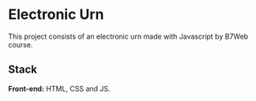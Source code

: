 # Electronic Urn

This project consists of an electronic urn made with Javascript by B7Web course.

## Stack

**Front-end:** HTML, CSS and JS. 
